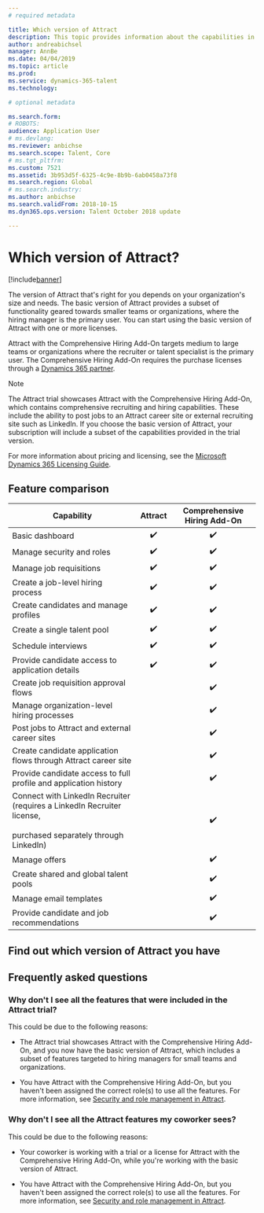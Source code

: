 ```yaml
---
# required metadata

title: Which version of Attract
description: This topic provides information about the capabilities in the different versions of Microsoft Dynamics 365 for Talent - Attract.
author: andreabichsel
manager: AnnBe
ms.date: 04/04/2019
ms.topic: article
ms.prod: 
ms.service: dynamics-365-talent
ms.technology: 

# optional metadata

ms.search.form: 
# ROBOTS: 
audience: Application User
# ms.devlang: 
ms.reviewer: anbichse
ms.search.scope: Talent, Core
# ms.tgt_pltfrm: 
ms.custom: 7521
ms.assetid: 3b953d5f-6325-4c9e-8b9b-6ab0458a73f8
ms.search.region: Global
# ms.search.industry: 
ms.author: anbichse
ms.search.validFrom: 2018-10-15
ms.dyn365.ops.version: Talent October 2018 update

---
```


# Which version of Attract?

[!include[banner](../includes/banner.md)]

The version of Attract that's right for you depends on your organization's size and needs. The basic version of Attract provides a subset of functionality geared towards smaller teams or organizations, where the hiring manager is the primary user. You can start using the basic version of Attract with one or more licenses.

Attract with the Comprehensive Hiring Add-On targets medium to large teams or organizations where the recruiter or talent specialist is the primary user. The Comprehensive Hiring Add-On requires the purchase licenses through a [Dynamics 365 partner](https://dynamics.microsoft.com/partners/find-a-partner/).

>[!NOTE]
>The Attract trial showcases Attract with the Comprehensive Hiring Add-On, which contains comprehensive recruiting and hiring capabilities. These include the ability to post jobs to an Attract career site or external recruiting site such as LinkedIn. If you choose the basic version of Attract, your subscription will include a subset of the capabilities provided in the trial version. 

For more information about pricing and licensing, see the [Microsoft Dynamics 365 Licensing Guide](https://go.microsoft.com/fwlink/?LinkId=866544).

## Feature comparison

| Capability | Attract | Comprehensive Hiring Add-On |
| ---------- | :-----------: | :-------------------: |
| Basic dashboard | :heavy_check_mark: | :heavy_check_mark: | 
| Manage security and roles | :heavy_check_mark: | :heavy_check_mark: | 
| Manage job requisitions | :heavy_check_mark: | :heavy_check_mark: | 
| Create a job-level hiring process | :heavy_check_mark: | :heavy_check_mark: | 
| Create candidates and manage profiles | :heavy_check_mark: | :heavy_check_mark: | 
| Create a single talent pool | :heavy_check_mark: | :heavy_check_mark: | 
| Schedule interviews | :heavy_check_mark: | :heavy_check_mark: | 
| Provide candidate access to application details | :heavy_check_mark: | :heavy_check_mark: | 
| Create job requisition approval flows | | :heavy_check_mark: | 
| Manage organization-level hiring processes | | :heavy_check_mark: | 
| Post jobs to Attract and external career sites | | :heavy_check_mark: | 
| Create candidate application flows through Attract career site | | :heavy_check_mark: | 
| Provide candidate access to full profile and application history | | :heavy_check_mark: | 
| Connect with LinkedIn Recruiter (requires a LinkedIn Recruiter license,<br></br>purchased separately through LinkedIn) | | :heavy_check_mark: | 
| Manage offers | | :heavy_check_mark: | 
| Create shared and global talent pools | | :heavy_check_mark: | 
| Manage email templates | | :heavy_check_mark: | 
| Provide candidate and job recommendations | | :heavy_check_mark: | 

## Find out which version of Attract you have


## Frequently asked questions

### Why don't I see all the features that were included in the Attract trial?

This could be due to the following reasons:

- The Attract trial showcases Attract with the Comprehensive Hiring Add-On, and you now have the basic version of Attract, which includes a subset of features targeted to hiring managers for small teams and organizations.

- You have Attract with the Comprehensive Hiring Add-On, but you haven't been assigned the correct role(s) to use all the features. For more information, see [Security and role management in Attract](security-attract.md).

### Why don't I see all the Attract features my coworker sees?

This could be due to the following reasons:

- Your coworker is working with a trial or a license for Attract with the Comprehensive Hiring Add-On, while you're working with the basic version of Attract.

- You have Attract with the Comprehensive Hiring Add-On, but you haven't been assigned the correct role(s) to use all the features. For more information, see [Security and role management in Attract](security-attract.md).

